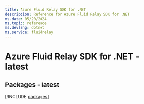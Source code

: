 ```yaml
---
title: Azure Fluid Relay SDK for .NET
description: Reference for Azure Fluid Relay SDK for .NET
ms.date: 05/20/2024
ms.topic: reference
ms.devlang: dotnet
ms.service: fluidrelay
---
```

# Azure Fluid Relay SDK for .NET - latest
## Packages - latest
[!INCLUDE [packages](fluid-relay-index.md)]